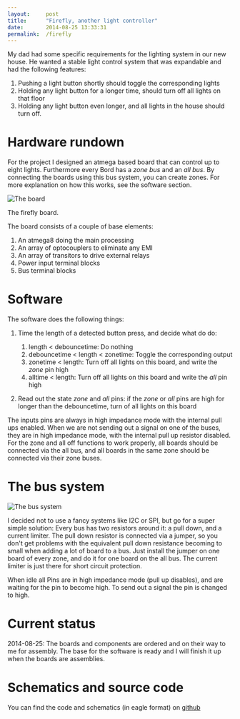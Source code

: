 ```yaml
---
layout: 	post
title:  	"Firefly, another light controller"
date:   	2014-08-25 13:33:31
permalink:	/firefly
---
```


My dad had some specific requirements for the lighting system in our new house. He wanted a stable light control system that was expandable and had the following features:

1. Pushing a light button shortly should toggle the corresponding lights
2. Holding any light button for a longer time, should turn off all lights on that floor
3. Holding any light button even longer, and all lights in the house should turn off.

# Hardware rundown

For the project I designed an atmega based board that can control up to eight lights. Furthermore every Bord has a *zone bus* and an *all bus*. By connecting the boards using this bus system, you can create zones.
For more explanation on how this works, see the software section.

![The board](/projects/images/firefly.png)

The firefly board.

The board consists of a couple of base elements:

1. An atmega8 doing the main processing
2. An array of optocouplers to eliminate any EMI
3. An array of transitors to drive external relays
4. Power input terminal blocks
5. Bus terminal blocks

# Software

The software does the following things:

1. Time the length of a detected button press, and decide what do do:
    1. length < debouncetime: Do nothing
    2. debouncetime < length < zonetime: Toggle the corresponding output
    3. zonetime < length: Turn off all lights on this board, and write the *zone* pin high
    4. alltime < length: Turn off all lights on this board and write the *all* pin high

2. Read out the state *zone* and *all* pins: if the *zone* or *all* pins are high for longer than the debouncetime, turn of all lights on this board

The inputs pins are always in high impedance mode with the internal pull ups enabled.
When we are not sending out a signal on one of the buses, they are in high impedance mode, with the internal pull up resistor disabled.  
For the zone and all off functions to work properly, all boards should be connected via the all bus, and all boards in the same zone should be connected via their zone buses.

# The bus system

![The bus system](/projects/images/firefly-bus.png)

I decided not to use a fancy systems like I2C or SPI, but go for a super simple solution: Every bus has two resistors around it: a pull down, and a current limiter.
The pull down resistor is connected via a jumper, so you don't get problems with the equivalent pull down resistance becoming to small when adding a lot of board to a bus. Just install the jumper on one board of every zone, and do it for one board on the all bus. The current limiter is just there for short circuit protection.

When idle all Pins are in high impedance mode (pull up disables), and are waiting for the pin to become high. To send out a signal the pin is changed to high.

# Current status

2014-08-25:
The boards and components are ordered and on their way to me for assembly.
The base for the software is ready and I will finish it up when the boards are assemblies.

# Schematics and source code

You can find the code and schematics (in eagle format) on [github]

[github]: https://github.com/pietdevaere/firefly

